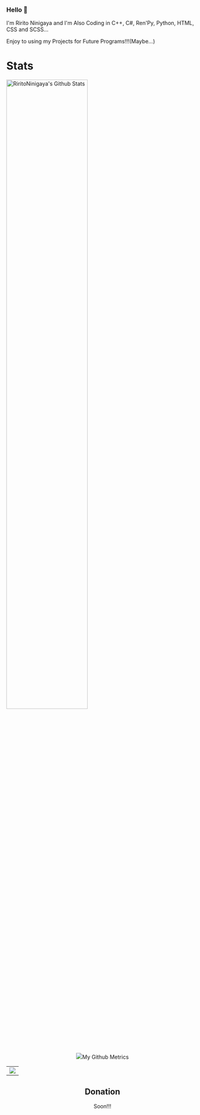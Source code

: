 ### Hello 👋
I'm Ririto Ninigaya and I'm Also Coding in C++, C#, Ren'Py, Python, HTML, CSS and SCSS...

Enjoy to using my Projects for Future Programs!!!(Maybe...)

# Stats

<img width="65%" src="https://github-readme-stats.vercel.app/api?username=RiritoNinigaya&hide=contribs,prs,issues&theme=prussian&bg_color=79139c&show_icons=true&hide_border=true&include_all_commits=true)" alt="RiritoNinigaya's Github Stats"></img>

<div align="center">
  <img src="https://github-readme-stats-sigma-five.vercel.app/api/top-langs/?username=RiritoNinigaya&hide_progress=false&layout=compact&theme=dracula&bg_color=06CA8F&title_color=C08C8F&text_color=69ff66&icon_color=C08C8F&border_color=fcb8bc&html=0a0ca3/>
</div>

## My Github Metrics

<div align="center">
<table>
   <tr>
     <td rowspan=2> <img src="https://github.com/RiritoNinigaya/RiritoNinigaya/blob/main/github-metrics.svg" /> </td>
   </tr>
 </table>
</div>

## Donation

Soon!!!
